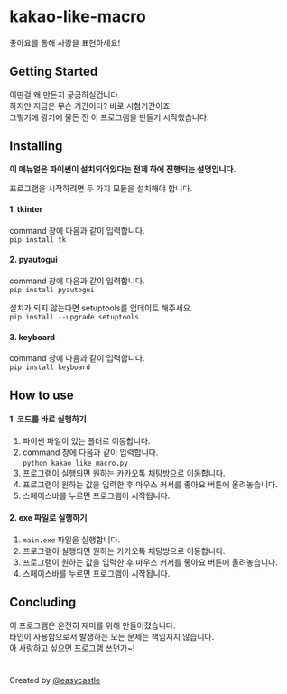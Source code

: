 # kakao-like-macro

좋아요를 통해 사랑을 표현하세요!

## Getting Started

이딴걸 왜 만든지 궁금하실겁니다.  
하지만 지금은 무슨 기간이다? 바로 시험기간이죠!  
그렇기에 광기에 물든 전 이 프로그램을 만들기 시작했습니다.

## Installing

**이 메뉴얼은 파이썬이 설치되어있다는 전제 하에 진행되는 설명입니다.**

프로그램을 시작하려면 두 가지 모듈을 설치해야 합니다.

#### 1. tkinter
command 창에 다음과 같이 입력합니다.  
```pip install tk```

#### 2. pyautogui

command 창에 다음과 같이 입력합니다.  
```pip install pyautogui```

설치가 되지 않는다면 setuptools를 업데이트 해주세요.  
```pip install --upgrade setuptools```

#### 3. keyboard
    
command 창에 다음과 같이 입력합니다.  
```pip install keyboard```

## How to use

#### 1. 코드를 바로 실행하기
1. 파이썬 파일이 있는 폴더로 이동합니다.
2. command 창에 다음과 같이 입력합니다.  
```python kakao_like_macro.py```
3. 프로그램이 실행되면 원하는 카카오톡 채팅방으로 이동합니다.
4. 프로그램이 원하는 값을 입력한 후 마우스 커서를 좋아요 버튼에 올려놓습니다.
5. 스페이스바를 누르면 프로그램이 시작됩니다.

#### 2. exe 파일로 실행하기
1. ```main.exe``` 파일을 실행합니다.
2. 프로그램이 실행되면 원하는 카카오톡 채팅방으로 이동합니다.
3. 프로그램이 원하는 값을 입력한 후 마우스 커서를 좋아요 버튼에 올려놓습니다.
4. 스페이스바를 누르면 프로그램이 시작됩니다.

## Concluding

이 프로그램은 온전히 재미를 위해 만들어졌습니다.  
타인이 사용함으로서 발생하는 모든 문제는 책임지지 않습니다.  
아 사랑하고 싶으면 프로그램 쓰던가~!

#
Created by [@easycastle](https://github.com/easycastle)